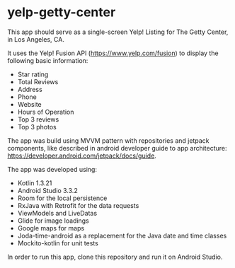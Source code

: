# yelp-getty-center
This app should serve as a single-screen Yelp! Listing for The Getty Center, in Los Angeles, CA. 

It uses the Yelp! Fusion API (https://www.yelp.com/fusion) to display the following basic information:
 
- Star rating
- Total Reviews
- Address
- Phone
- Website
- Hours of Operation
- Top 3 reviews
- Top 3 photos

The app was build using MVVM pattern with repositories and jetpack components, like described in android developer guide to app architecture:
https://developer.android.com/jetpack/docs/guide.

The app was developed using:
  - Kotlin 1.3.21
  - Android Studio 3.3.2
  - Room for the local persistence
  - RxJava with Retrofit for the data requests
  - ViewModels and LiveDatas
  - Glide for image loadings
  - Google maps for maps
  - Joda-time-android as a replacement for the Java date and time classes
  - Mockito-kotlin for unit tests
  
In order to run this app, clone this repository and run it on Android Studio.
